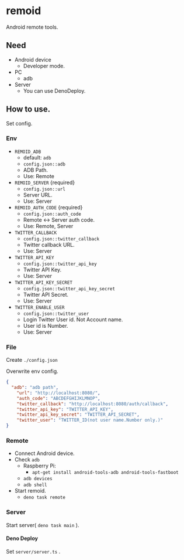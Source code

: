 # remoid

Android remote tools.

## Need

* Android device
  * Developer mode.
* PC
  * adb
* Server
  * You can use DenoDeploy.

## How to use.

Set config.

### Env

* `REMOID_ADB`
  * default: `adb`
  * `config.json::adb`
  * ADB Path.
  * Use: Remote
* `REMOID_SERVER` {required}
  * `config.json::url`
  * Server URL.
  * Use: Server
* `REMOID_AUTH_CODE` {required}
  * `config.json::auth_code`
  * Remote <-> Server auth code.
  * Use: Remote, Server
* `TWITTER_CALLBACK`
  * `config.json::twitter_callback`
  * Twitter callback URL.
  * Use: Server
* `TWITTER_API_KEY`
  * `config.json::twitter_api_key`
  * Twitter API Key.
  * Use: Server
* `TWITTER_API_KEY_SECRET`
  * `config.json::twitter_api_key_secret`
  * Twitter API Secret.
  * Use: Server
* `TWITTER_ENABLE_USER`
  * `config.json::twitter_user`
  * Login Twitter User id. Not Account name.
  * User id is Number.
  * Use: Server

### File

Create `./config.json`

Overwrite env config.

```json
{
  "adb": "adb path",
	"url": "http://localhost:8080/",
	"auth_code": "ABCDEFGHIJKLMNOP",
	"twitter_callback": "http://localhost:8080/auth/callback",
	"twitter_api_key": "TWITTER_API_KEY",
	"twitter_api_key_secret": "TWITTER_API_SECRET",
	"twitter_user": "TWITTER_ID(not user name.Number only.)"
}
```

### Remote

* Connect Android device.
* Check `adb`
  * Raspberry Pi:
    * `apt-get install android-tools-adb android-tools-fastboot`
  * `adb devices`
  * `adb shell`
* Start remoid.
  * `deno task remote`

### Server

Start server( `deno task main` ).

#### Deno Deploy

Set `server/server.ts` .

